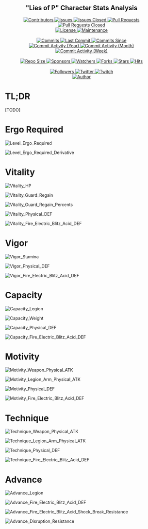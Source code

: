<p align="center">
	<h2 align="center"><b>"Lies of P" Character Stats Analysis</b></h2>
</p>

<p align="center">
	<a href="https://github.com/greencomfytea/mhr-overlay/graphs/contributors">
		<img alt="Contributors" src="https://custom-icon-badges.demolab.com/github/contributors/greencomfytea/mhr-overlay?logo=person-add" />
	</a>
	<a href="https://github.com/greencomfytea/mhr-overlay/issues">
		<img alt="Issues" src="https://custom-icon-badges.demolab.com/github/issues/greencomfytea/mhr-overlay?logo=issue-opened" />
	</a>
	<a href="https://github.com/greencomfytea/mhr-overlay/issues">
		<img alt="Issues Closed" src="https://custom-icon-badges.demolab.com/github/issues-closed/greencomfytea/mhr-overlay?logo=issue-closed" />
	</a>
	<a href="https://github.com/greencomfytea/mhr-overlay/pulls">
		<img alt="Pull Requests" src="https://custom-icon-badges.demolab.com/github/issues-pr/greencomfytea/mhr-overlay?logo=git-pull-request" />
	</a>
	<a href="https://github.com/greencomfytea/mhr-overlay/pulls">
		<img alt="Pull Requests Closed" src="https://custom-icon-badges.demolab.com/github/issues-pr-closed/greencomfytea/mhr-overlay?logo=git-pull-request-closed" />
	</a>
	<br>
	<a href="https://github.com/greencomfytea/mhr-overlay/blob/main/LICENSE">
		<img alt="License" src="https://custom-icon-badges.demolab.com/github/license/greencomfytea/mhr-overlay?logo=law" />
	</a>
	<a href="">
		<img alt="Maintenance" src="https://custom-icon-badges.demolab.com/maintenance/yes/2023?logo=tools" />
	</a>
	<br>
  <br>
	<a href="https://github.com/greencomfytea/mhr-overlay/commits/main">
		<img alt="Commits" src="https://custom-icon-badges.demolab.com/github/commit-activity/t/greencomfytea/mhr-overlay?logo=git-commit" />
	</a>
	<a href="https://github.com/greencomfytea/mhr-overlay/commits/main">
		<img alt="Last Commit" src="https://custom-icon-badges.demolab.com/github/last-commit/greencomfytea/mhr-overlay?logo=git-commit" />
	</a>
	<a href="https://github.com/greencomfytea/mhr-overlay/commits/main">
		<img alt="Commits Since" src="https://custom-icon-badges.demolab.com/github/commits-since/greencomfytea/mhr-overlay/latest?logo=git-commit" />
	</a>
	<br>
	<a href="https://github.com/greencomfytea/mhr-overlay/graphs/commit-activity">
		<img alt="Commit Activity (Year)" src="https://custom-icon-badges.demolab.com/github/commit-activity/y/greencomfytea/mhr-overlay?logo=pulse" />
	</a>
	<a href="https://github.com/greencomfytea/mhr-overlay/graphs/commit-activity">
		<img alt="Commit Activity (Month)" src="https://custom-icon-badges.demolab.com/github/commit-activity/m/greencomfytea/mhr-overlay?logo=pulse" />
	</a>
	<a href="https://github.com/greencomfytea/mhr-overlay/graphs/commit-activity">
		<img alt="Commit Activity (Week)" src="https://custom-icon-badges.demolab.com/github/commit-activity/w/greencomfytea/mhr-overlay?logo=pulse" />
	</a>
	<br>
	<br>
	<a href="">
		<img alt="Repo Size" src="https://custom-icon-badges.demolab.com/github/repo-size/greencomfytea/mhr-overlay?logo=database" />
	</a>
	<a href="https://github.com/sponsors/greencomfytea">
		<img alt="Sponsors" src="https://custom-icon-badges.demolab.com/github/sponsors/greencomfytea?logo=heart" />
	</a>
	<a href="https://github.com/GreenComfyTea/mhr-overlay/watchers">
		<img alt="Watchers" src="https://custom-icon-badges.demolab.com/github/watchers/greencomfytea/mhr-overlay?logo=eye" />
	</a>
	<a href="https://github.com/greencomfytea/mhr-overlay/forks">
		<img alt="Forks" src="https://custom-icon-badges.demolab.com/github/forks/greencomfytea/mhr-overlay?logo=repo-forked" />
	</a>
	<a href="https://github.com/greencomfytea/mhr-overlay/stargazers">
		<img alt="Stars" src="https://custom-icon-badges.demolab.com/github/stars/greencomfytea/mhr-overlay?logo=star" />
	</a>
	<a href="https://github.com/greencomfytea/mhr-overlay/graphs/traffic">
		<img alt="Hits" src="https://custom-icon-badges.demolab.com/endpoint?url=https://hits.dwyl.com/greencomfytea/mhr-overlay.json?color=blue&logo=eye" />
	</a>
	<br>
	<br>
	</a>
	<a href="https://github.com/greencomfytea?tab=followers">
		<img alt="Followers" src="https://custom-icon-badges.demolab.com/github/followers/greencomfytea?logo=people" />
	</a>
	<a href="https://twitter.com/greencomfytea">
		<img alt="Twitter" src="https://img.shields.io/twitter/follow/greencomfytea?logo=twitter" />
	</a>
	<a href="https://www.twitch.tv/greencomfytea">
		<img alt="Twitch" src="https://img.shields.io/twitch/status/greencomfytea?logo=twitch" />
	</a>
	<br>
	<a href="https://github.com/greencomfytea">
		<img alt="Author" src="https://custom-icon-badges.demolab.com/badge/author-GreenComfyTea-green?logo=person" />
	</a>
</p>

# TL;DR

[TODO]

# Ergo Required

![Level_Ergo_Required](Images/00_Ergo/00_Level_Ergo_Required.png)

![Level_Ergo_Required_Derivative](Images/00_Ergo/01_Level_Ergo_Required_Derivative.png)

# Vitality

![Vitality_HP](Images/01_Vitality/00_Vitality_HP.png)

![Vitality_Guard_Regain](Images/01_Vitality/01_Vitality_Guard_Regain.png)

![Vitality_Guard_Regain_Percents](Images/01_Vitality/02_Vitality_Guard_Regain_Percents.png)

![Vitality_Physical_DEF](Images/01_Vitality/03_Vitality_Physical_DEF.png)

![Vitality_Fire_Electric_Blitz_Acid_DEF](Images/01_Vitality/04_Vitality_Fire_Electric_Blitz_Acid_DEF.png)

# Vigor

![Vigor_Stamina](Images/02_Vigor/00_Vigor_Stamina.png)

![Vigor_Physical_DEF](Images/02_Vigor/01_Vigor_Physical_DEF.png)

![Vigor_Fire_Electric_Blitz_Acid_DEF](Images/02_Vigor/02_Vigor_Fire_Electric_Blitz_Acid_DEF.png)

# Capacity

![Capacity_Legion](Images/03_Capacity/00_Capacity_Legion.png)

![Capacity_Weight](Images/03_Capacity/01_Capacity_Weight.png)

![Capacity_Physical_DEF](Images/03_Capacity/03_Capacity_Physical_DEF.png)

![Capacity_Fire_Electric_Blitz_Acid_DEF](Images/03_Capacity/04_Capacity_Fire_Electric_Blitz_Acid_DEF.png)

# Motivity

![Motivity_Weapon_Physical_ATK](Images/04_Motivity/00_Motivity_Weapon_Physical_ATK.png)

![Motivity_Legion_Arm_Physical_ATK](Images/04_Motivity/01_Motivity_Legion_Arm_Physical_ATK.png)

![Motivity_Physical_DEF](Images/04_Motivity/02_Motivity_Physical_DEF.png)

![Motivity_Fire_Electric_Blitz_Acid_DEF](Images/04_Motivity/03_Motivity_Fire_Electric_Blitz_Acid_DEF.png)

# Technique

![Technique_Weapon_Physical_ATK](Images/05_Technique/00_Technique_Weapon_Physical_ATK.png)

![Technique_Legion_Arm_Physical_ATK](Images/05_Technique/01_Technique_Legion_Arm_Physical_ATK.png)

![Technique_Physical_DEF](Images/05_Technique/02_Technique_Physical_DEF.png)

![Technique_Fire_Electric_Blitz_Acid_DEF](Images/05_Technique/03_Technique_Fire_Electric_Blitz_Acid_DEF.png)

# Advance

![Advance_Legion](Images/06_Advance/00_Advance_Legion.png)

![Advance_Fire_Electric_Blitz_Acid_DEF](Images/06_Advance/01_Advance_Fire_Electric_Blitz_Acid_DEF.png)

![Advance_Fire_Electric_Blitz_Acid_Shock_Break_Resistance](Images/06_Advance/02_Advance_Fire_Electric_Blitz_Acid_Shock_Break_Resistance.png)

![Advance_Disruption_Resistance](Images/06_Advance/03_Advance_Disruption_Resistance.png)
